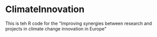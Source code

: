 # ClimateInnovation
This is teh R code for the "Improving synergies between research and projects in climate change innovation in Europe"
